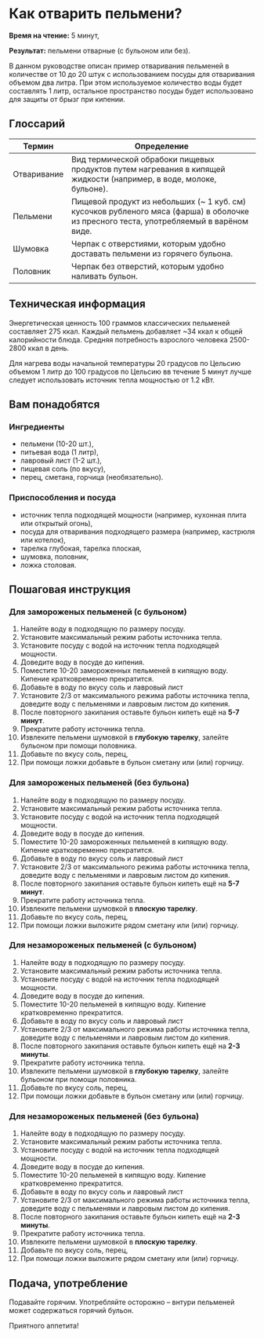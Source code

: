 # Как отварить пельмени?

**Время на чтение:** 5 минут,

**Результат:** пельмени отварные (с бульоном или без).

В данном руководстве описан пример отваривания пельменей в количестве от 10 до 20 штук с использованием посуды для отваривания объемом два литра. При этом используемое количество воды будет составлять 1 литр, остальное пространство посуды будет использовано для защиты от брызг при кипении. 

## Глоссарий

| Термин        | Определение       | 
| ------------- | ------------------| 
| Отваривание | Вид термической обрабоки пищевых продуктов путем нагревания в кипящей жидкости (например, в воде, молоке, бульоне).  | 
| Пельмени | Пищевой продукт из небольших (~ 1 куб. см) кусочков рубленого мяса (фарша) в оболочке из пресного теста, употребляемый в варёном виде.  | 
| Шумовка | Черпак с отверстиями, которым удобно доставать пельмени из горячего бульона. |
| Половник | Черпак без отверстий, которым удобно наливать бульон. |

## Техническая информация

Энергетическая ценность 100 граммов классических пельменей составляет 275 ккал. Каждый пельмень добавляет ~34 ккал к общей калорийности блюда. Средняя потребность взрослого человека 2500-2800 ккал в день. 

Для нагрева воды начальной температуры 20 градусов по Цельсию объемом 1 литр до 100 градусов по Цельсию вв течение 5 минут лучше следует использовать источник тепла мощностью от 1.2 кВт.

## Вам понадобятся

### Ингредиенты

  - пельмени (10-20 шт.),
  - питьевая вода (1 литр),
  - лавровый лист (1-2 шт.),
  - пищевая соль (по вкусу),
  - перец, сметана, горчица (необязательно).

### Приспособления и посуда

  - источник тепла подходящей мощности (например, кухонная плита или открытый огонь),
  - посуда для отваривания подходящего размера (например, кастрюля или котелок),
  - тарелка глубокая, тарелка плоская,
  - шумовка, половник,
  - ложка столовая.

## Пошаговая инструкция

### Для замороженых пельменей (с бульоном)

1. Налейте воду в подходящую по размеру посуду.
1. Установите максимальный режим работы источника тепла.
1. Установите посуду с водой на источник тепла подходящей мощности.
1. Доведите воду в посуде до кипения.
1. Поместите 10-20 замороженных пельменей в кипящую воду. Кипение кратковременно прекратится.
1. Добавьте в воду по вкусу соль и лавровый лист
1. Установите 2/3 от максимального режима работы источника тепла, доведите воду с пельменями и лавровым листом до кипения. 
1. После повторного закипания оставьте бульон кипеть ещё на **5-7 минут**.
1. Прекратите работу источника тепла.
1. Извлеките пельмени шумовкой в **глубокую тарелку**, залейте бульоном при помощи половника.
1. Добавьте по вкусу соль, перец, 
1. При помощи ложки добавьте в бульон сметану или (или) горчицу.

### Для замороженых пельменей (без бульона)

1. Налейте воду в подходящую по размеру посуду.
1. Установите максимальный режим работы источника тепла.
1. Установите посуду с водой на источник тепла подходящей мощности.
1. Доведите воду в посуде до кипения.
1. Поместите 10-20 замороженных пельменей в кипящую воду. Кипение кратковременно прекратится.
1. Добавьте в воду по вкусу соль и лавровый лист
1. Установите 2/3 от максимального режима работы источника тепла, доведите воду с пельменями и лавровым листом до кипения. 
1. После повторного закипания оставьте бульон кипеть ещё на **5-7 минут**.
1. Прекратите работу источника тепла.
1. Извлеките пельмени шумовкой в **плоскую тарелку**.
1. Добавьте по вкусу соль, перец,
1. При помощи ложки выложите рядом сметану или (или) горчицу.

### Для незамороженых пельменей (с бульоном)

1. Налейте воду в подходящую по размеру посуду.
1. Установите максимальный режим работы источника тепла.
1. Установите посуду с водой на источник тепла подходящей мощности.
1. Доведите воду в посуде до кипения.
1. Поместите 10-20 пельменей в кипящую воду. Кипение кратковременно прекратится.
1. Добавьте в воду по вкусу соль и лавровый лист
1. Установите 2/3 от максимального режима работы источника тепла, доведите воду с пельменями и лавровым листом до кипения. 
1. После повторного закипания оставьте бульон кипеть ещё на **2-3 минуты**.
1. Прекратите работу источника тепла.
1. Извлеките пельмени шумовкой в **глубокую тарелку**, залейте бульоном при помощи половника.
1. Добавьте по вкусу соль, перец,
1. При помощи ложки добавьте в бульон сметану или (или) горчицу.

### Для незамороженых пельменей (без бульона)

1. Налейте воду в подходящую по размеру посуду.
1. Установите максимальный режим работы источника тепла.
1. Установите посуду с водой на источник тепла подходящей мощности.
1. Доведите воду в посуде до кипения.
1. Поместите 10-20 пельменей в кипящую воду. Кипение кратковременно прекратится.
1. Добавьте в воду по вкусу соль и лавровый лист
1. Установите 2/3 от максимального режима работы источника тепла, доведите воду с пельменями и лавровым листом до кипения. 
1. После повторного закипания оставьте бульон кипеть ещё на **2-3 минуты**.
1. Прекратите работу источника тепла.
1. Извлеките пельмени шумовкой в **плоскую тарелку**.
1. Добавьте по вкусу соль, перец,
1. При помощи ложки выложите рядом сметану или (или) горчицу.

## Подача, употребление

Подавайте горячим. Употребляйте осторожно – внтури пельменей может содержаться горячий бульон.

Приятного аппетита!